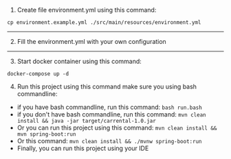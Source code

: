 
1. Create file environment.yml using this command:
```
cp environment.example.yml ./src/main/resources/environment.yml
```
***
2. Fill the environment.yml with your own configuration
***
3. Start docker container using this command:
```
docker-compose up -d
```
4. Run this project using this command make sure you using bash commandline:
- if you have bash commandline, run this command:
`bash run.bash`
- if you don't have bash commandline, run this command:
`mvn clean install && java -jar target/carrental-1.0.jar`
- Or you can run this project using this command:
`mvn clean install && mvn spring-boot:run`
- Or this command:
`mvn clean install && ./mvnw spring-boot:run`
- Finally, you can run this project using your IDE